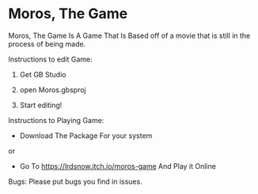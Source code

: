 # Moros, The Game
Moros, The Game Is A Game That Is Based off of a movie that is still in the process of being made.

Instructions to edit Game:
1. Get GB Studio

2. open Moros.gbsproj

3. Start editing!

Instructions to Playing Game:
- Download The Package For your system

or

- Go To https://lrdsnow.itch.io/moros-game And Play it Online

Bugs:
Please put bugs you find in issues.
